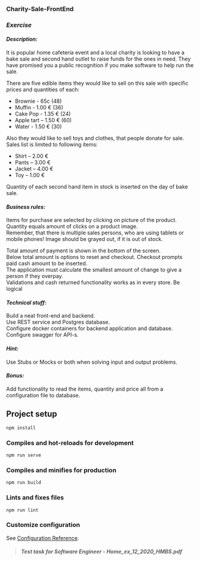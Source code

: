 ### Charity-Sale-FrontEnd

### *Exercise*
#### *Description:*
It is popular home cafeteria event and a local charity is looking to have a bake sale and second hand outlet to raise funds for the ones in need. They have promised you a public recognition if you make software to help run the sale. 

There are five edible items they would like to sell on this sale with specific prices and quantities of each: 

 - Brownie - 65c (48) 
 - Muffin - 1.00 € (36) 
 - Cake Pop - 1.35 € (24) 
 - Apple tart – 1.50 € (60) 
 - Water - 1.50 € (30) 

Also they would like to sell toys and clothes, that people donate for sale. Sales list is limited to following items: 

 - Shirt – 2.00 € 
 - Pants – 3.00 € 
 - Jacket – 4.00 € 
 - Toy – 1.00 € 

Quantity of each second hand item in stock is inserted on the day of bake sale. 

#### *Business rules:* 
Items for purchase are selected by clicking on picture of the product. Quantity equals amount of clicks on a product image.  
Remember, that there is multiple sales persons, who are using tablets or mobile phones! Image should be grayed out, if it is out of stock.  

Total amount of payment is shown in the bottom of the screen.  
Below total amount is options to reset and checkout. Checkout prompts paid cash amount to be inserted.  
The application must calculate the smallest amount of change to give a person if they overpay.  
Validations and cash returned functionality works as in every store. Be logical  

#### *Technical stuff:*
Build a neat front-end and backend.  
Use REST service and Postgres database.  
Configure docker containers for backend application and database.  
Configure swagger for API-s.  

#### *Hint:* 
Use Stubs or Mocks or both when solving input and output problems. 

#### *Bonus:* 
Add functionality to read the items, quantity and price all from a configuration file to database.


## Project setup
```
npm install
```

### Compiles and hot-reloads for development
```
npm run serve
```

### Compiles and minifies for production
```
npm run build
```

### Lints and fixes files
```
npm run lint
```

### Customize configuration
See [Configuration Reference](https://cli.vuejs.org/config/).


>  ##### Test task for Software Engineer - Home_ex_12_2020_HMBS.pdf




